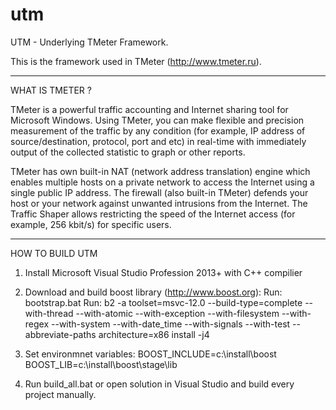 # utm
UTM - Underlying TMeter Framework.

This is the framework used in TMeter (http://www.tmeter.ru).

--------------------------------------------------------------------------------------------------------------
WHAT IS TMETER ?

TMeter is a powerful traffic accounting and Internet sharing tool for Microsoft Windows. 
Using TMeter, you can make flexible and precision measurement of the traffic by any condition
(for example, IP address of source/destination, protocol, port and etc) in real-time with immediately
output of the collected statistic to graph or other reports.
 
TMeter has own built-in NAT (network address translation) engine which enables multiple hosts on 
a private network to access the Internet using a single public IP address. The firewall (also built-in TMeter) 
defends your host or your network against unwanted intrusions from the Internet. The Traffic Shaper allows 
restricting the speed of the Internet access (for example, 256 kbit/s) for specific users.

--------------------------------------------------------------------------------------------------------------
HOW TO BUILD UTM

1. Install Microsoft Visual Studio Profession 2013+ with C++ compilier
2. Download and build boost library (http://www.boost.org):
   Run: bootstrap.bat
   Run: b2 -a toolset=msvc-12.0 --build-type=complete --with-thread --with-atomic --with-exception --with-filesystem --with-regex --with-system --with-date_time --with-signals --with-test --abbreviate-paths architecture=x86 install -j4

3. Set environmnet variables:
   BOOST_INCLUDE=c:\install\boost
   BOOST_LIB=c:\install\boost\stage\lib
4. Run build_all.bat or open solution in Visual Studio and build every project manually.

